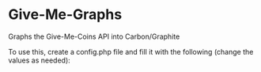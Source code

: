 Give-Me-Graphs
==============

Graphs the Give-Me-Coins API into Carbon/Graphite

To use this, create a config.php file and fill it with the following (change the values as needed):

<?

$apiurl = 'https://give-me-coins.com/pool/api-ltc?api_key=??????????';
$carbon_host = '127.0.0.1';
$carbon_port = 2003;

?>
